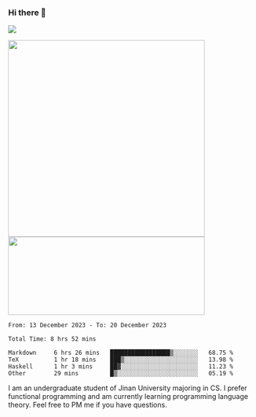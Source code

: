 ### Hi there 👋

<!--
**pe200012/pe200012** is a ✨ _special_ ✨ repository because its `README.md` (this file) appears on your GitHub profile.

Here are some ideas to get you started:

- 🔭 I’m currently working on ...
- 🌱 I’m currently learning ...
- 👯 I’m looking to collaborate on ...
- 🤔 I’m looking for help with ...
- 💬 Ask me about ...
- 📫 How to reach me: ...
- 😄 Pronouns: ...
- ⚡ Fun fact: ...
-->
![](https://www.codewars.com/users/pe200012/badges/large)
<p>
    <img width="400em" src="https://github-readme-stats-git-masterrstaa-rickstaa.vercel.app/api?username=pe200012&show_icons=true&icon_color=f44336&title_color=757de8&rank_icon=github">
    <img width="400em" height="159em" src="https://github-readme-stats-git-masterrstaa-rickstaa.vercel.app/api/top-langs/?username=pe200012&hide=html,cmake,css&title_color=757de8&layout=compact">
</p>

<!--START_SECTION:waka-->

```all_time
From: 13 December 2023 - To: 20 December 2023

Total Time: 8 hrs 52 mins

Markdown     6 hrs 26 mins   █████████████████▒░░░░░░░   68.75 %
TeX          1 hr 18 mins    ███▒░░░░░░░░░░░░░░░░░░░░░   13.98 %
Haskell      1 hr 3 mins     ██▓░░░░░░░░░░░░░░░░░░░░░░   11.23 %
Other        29 mins         █▒░░░░░░░░░░░░░░░░░░░░░░░   05.19 %
```

<!--END_SECTION:waka-->

I am an undergraduate student of Jinan University majoring in CS. I prefer functional programming and am currently learning programming language theory. Feel free to PM me if you have questions.
